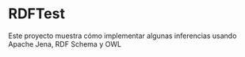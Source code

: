 # RDFTest
Este proyecto muestra cómo implementar algunas inferencias usando Apache Jena, RDF Schema y OWL

